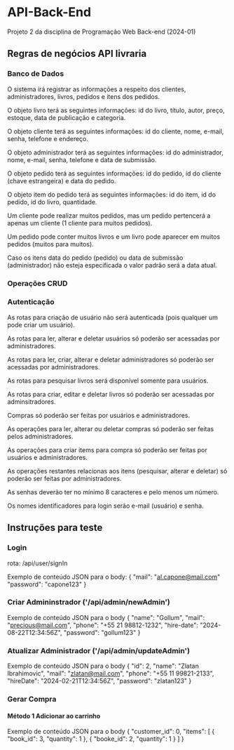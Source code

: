 # API-Back-End
 Projeto 2 da disciplina de Programação Web Back-end (2024-01)


## Regras de negócios API livraria

### Banco de Dados

O sistema irá registrar as informações a respeito dos clientes, administradores, livros, pedidos e itens dos pedidos.

O objeto livro terá as seguintes informações: id do livro, título, autor, preço, estoque, data de publicação e categoria.

O objeto cliente terá as seguintes informações: id do cliente, nome, e-mail, senha, telefone e endereço.

O objeto administrador terá as seguintes informações: id do administrador, nome, e-mail, senha, telefone e data de submissão.

O objeto pedido terá as seguintes informações: id do pedido, id do cliente (chave estrangeira) e data do pedido.


O objeto item do pedido terá as seguintes informações: id do item, id do pedido, id do livro, quantidade.

Um cliente pode realizar muitos pedidos, mas um pedido pertencerá a apenas um cliente (1 cliente para muitos pedidos).

Um pedido pode conter muitos livros e um livro pode aparecer em muitos pedidos (muitos para muitos).

Caso os itens data do pedido (pedido) ou data de submissão (administrador) não esteja especificada o valor padrão será a data atual.

### Operações CRUD


### Autenticação

As rotas para criação de usuário não será autenticada (pois qualquer um pode criar um usuário). 

As rotas para ler, alterar e deletar usuários só poderão ser acessadas por administradores.

As rotas para ler, criar, alterar e deletar administradores só poderão ser acessadas por administradores.

As rotas para pesquisar livros será disponível somente para usuários.

As rotas para criar, editar e deletar livros só poderão ser acessadas por adminsitradores.

Compras só poderão ser feitas por usuários e administradores.

As operações para ler, alterar ou deletar compras só poderão ser feitas pelos administradores.

As operações para criar items para compra só poderão ser feitas por usuários e administradores.

As operações restantes relacionas aos itens (pesquisar, alterar e deletar) só poderão ser feitas por administradores.

As senhas deverão ter no mínimo 8 caracteres e pelo menos um número.

Os nomes identificadores para login serão e-mail (usuário) e senha.


## Instruções para teste


### Login
rota: /api/user/signIn

Exemplo de conteúdo JSON para o body:
{
    "mail": "al.capone@mail.com"
    "password": "capone123"
}

### Criar Admininstrador ('/api/admin/newAdmin')
Exemplo de conteúdo JSON para o body
{
    "name": "Gollum",
    "mail": "precious@mail.com",
    "phone": "+55 21 98812-1232",
    "hire-date": "2024-08-22T12:34:56Z",
    "password": "gollum123"
}

### Atualizar Administrador ('/api/admin/updateAdmin')
Exemplo de conteúdo JSON para o body
{
    "id": 2,
    "name": "Zlatan Ibrahimovic",
    "mail": "zlatan@mail.com",
    "phone": "+55 11 99821-2133",
    "hireDate": "2024-02-21T12:34:56Z",
    "password": "zlatan123"
}


### Gerar Compra 
#### Método 1 Adicionar ao carrinho
Exemplo de conteúdo JSON para o body
{
    "customer_id": 0,
    "items": [
        {
            "book_id": 3,
            "quantity": 1
        },
        {
            "booke_id": 2,
            "quantity": 1
        }
    ]
}
